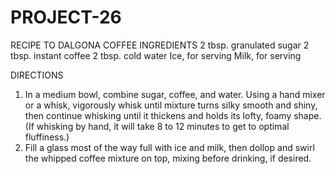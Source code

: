 # PROJECT-26
RECIPE TO DALGONA COFFEE
INGREDIENTS
2 tbsp. granulated sugar
2 tbsp. instant coffee 
2 tbsp. cold water
Ice, for serving
Milk, for serving

DIRECTIONS
1. In a medium bowl, combine sugar, coffee, and water. Using a hand mixer or a whisk, vigorously whisk until mixture turns silky smooth and shiny, then continue whisking until it thickens and holds its lofty, foamy shape. (If whisking by hand, it will take 8 to 12 minutes to get to optimal fluffiness.)
2. Fill a glass most of the way full with ice and milk, then dollop and swirl the whipped coffee mixture on top, mixing before drinking, if desired.
